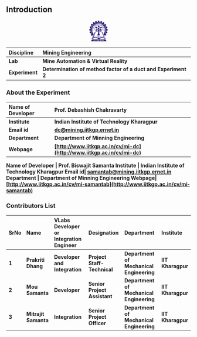 

## Introduction

<div align="center">
<img src="experiment/images/iitkgp.png" width="10%">
</div>

<b>Discipline | <b> Mining Engineering  
:--|:--|
<b> Lab | <b> **Mine Automation & Virtual Reality**
<b> Experiment|     <b> **Determination of method factor of a duct and Experiment 2**


### About the Experiment 

<!--Fill a brief description of this experiment here-->

<b>Name of Developer | <b> **Prof. Debashish Chakravarty**
:--|:--|
<b> Institute | <b>  **Indian Institute of Technology Kharagpur**
<b> Email id|     <b>  **dc@mining.iitkgp.ernet.in**
<b> Department |  **Department of Minning Engineering**
<b>Webpage| <b> [http://www.iitkgp.ac.in/cv/mi-dc](http://www.iitkgp.ac.in/cv/mi-dc)

<b>Name of Developer | <b> **Prof. Biswajit Samanta**
<b> Institute | <b>  **Indian Institute of Technology Kharagpur**
<b> Email id|     <b>  **samantab@mining.iitkgp.ernet.in**
<b> Department |  **Department of Minning Engineering**
<b>Webpage| <b> [http://www.iitkgp.ac.in/cv/mi-samantab](http://www.iitkgp.ac.in/cv/mi-samantab)

### Contributors List

SrNo | Name | VLabs Developer or Integration Engineer | Designation | Department| Institute
:--|:--|:--|:--|:--|:--|
1 | **Prakriti Dhang** | Developer and Integration | Project Staff- Technical | Department of Mechanical Engineering | IIT Kharagpur |
2 | **Mou Samanta** | Developer | Senior Project Assistant | Department of Mechanical Engineering | IIT Kharagpur | 
3 | **Mitrajit Samanta** | Integration | Senior Project Officer | Department of Mechanical Engineering | IIT Kharagpur | 




